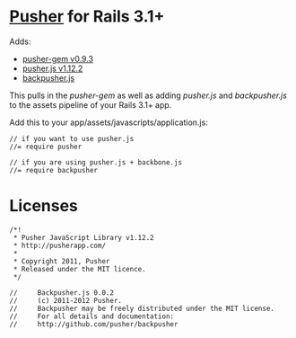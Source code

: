 [Pusher](https://pusher.com) for Rails 3.1+
=====================

Adds:
- [pusher-gem v0.9.3](https://github.com/pusher/pusher-gem/tree/v0.9.3)
- [pusher.js v1.12.2](https://github.com/pusher/pusher-js/tree/v1.12.2)
- [backpusher.js](https://github.com/pusher/backpusher)

This pulls in the *pusher-gem* as well as adding *pusher.js* and *backpusher.js* to the assets pipeline of your Rails 3.1+ app.

Add this to your app/assets/javascripts/application.js:

    // if you want to use pusher.js
    //= require pusher

    // if you are using pusher.js + backbone.js
    //= require backpusher


Licenses
========

    /*!
     * Pusher JavaScript Library v1.12.2
     * http://pusherapp.com/
     *
     * Copyright 2011, Pusher
     * Released under the MIT licence.
     */

    //     Backpusher.js 0.0.2
    //     (c) 2011-2012 Pusher.
    //     Backpusher may be freely distributed under the MIT license.
    //     For all details and documentation:
    //     http://github.com/pusher/backpusher

